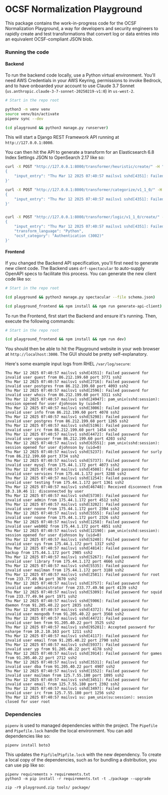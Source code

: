 # OCSF Normalization Playground

This package contains the work-in-progress code for the OCSF Normalization Playground, a way for developers and security engineers to rapidly create and test transformations that convert log or data entries into an equivalent OCSF-compliant JSON blob.

### Running the code

#### Backend
To run the backend code locally, use a Python virtual environment.  You'll need AWS Credentials in your AWS Keyring, permissions to invoke Bedrock, and to have onboarded your account to use Claude 3.7 Sonnet (`us.anthropic.claude-3-7-sonnet-20250219-v1:0`) in `us-west-2`.

```bash
# Start in the repo root

python3 -m venv venv
source venv/bin/activate
pipenv sync --dev

(cd playground && python3 manage.py runserver)
```

This will start a Django REST Framework API running at `http://127.0.0.1:8000`.

You can then hit the API to generate a transform for an Elasticsearch 6.8 Index Settings JSON to OpenSearch 2.17 like so:

```bash
curl -X POST "http://127.0.0.1:8000/transformer/heuristic/create/" -H "Content-Type: application/json" -d '
{
    "input_entry": "Thu Mar 12 2025 07:40:57 mailsv1 sshd[4351]: Failed password for invalid user guest from 86.212.199.60 port 3771 ssh2"
}'

curl -X POST "http://127.0.0.1:8000/transformer/categorize/v1_1_0/" -H "Content-Type: application/json" -d '
{
    "input_entry": "Thu Mar 12 2025 07:40:57 mailsv1 sshd[4351]: Failed password for invalid user guest from 86.212.199.60 port 3771 ssh2"
}'


curl -X POST "http://127.0.0.1:8000/transformer/logic/v1_1_0/create/" -H "Content-Type: application/json" -d '
{
    "input_entry": "Thu Mar 12 2025 07:40:57 mailsv1 sshd[4351]: Failed password for invalid user guest from 86.212.199.60 port 3771 ssh2",
    "transform_language": "Python",
    "ocsf_category": "Authentication (3002)"
}'
```

#### Frontend

If you changed the Backend API specification, you'll first need to generate new client code.  The Backend uses `drf-spectacular` to auto-supply OpenAPI specs to facilitate this process.  You can generate the new client code like so:

```bash
# Start in the repo root

(cd playground && python3 manage.py spectacular --file schema.json)

(cd playground_frontend && npm install && npm run generate-api-client)
```

To run the Frontend, first start the Backend and ensure it's running.  Then, execute the following commands:

```bash
# Start in the repo root

(cd playground_frontend && npm install && npm run dev)
```

You should then be able to hit the Playground website in your web browser at `http://localhost:3000`.  The GUI should be pretty self-explanatory.

Here's some example input logs from RHEL `/var/log/secure`:
```
Thu Mar 12 2025 07:40:57 mailsv1 sshd[4351]: Failed password for invalid user guest from 86.212.199.60 port 3771 ssh2
Thu Mar 12 2025 07:40:57 mailsv1 sshd[2716]: Failed password for invalid user postgres from 86.212.199.60 port 4093 ssh2
Thu Mar 12 2025 07:40:57 mailsv1 sshd[2596]: Failed password for invalid user whois from 86.212.199.60 port 3311 ssh2
Thu Mar 12 2025 07:40:57 mailsv1 sshd[24947]: pam_unix(sshd:session): session opened for user djohnson by (uid=0)
Thu Mar 12 2025 07:40:57 mailsv1 sshd[3006]: Failed password for invalid user info from 86.212.199.60 port 4078 ssh2
Thu Mar 12 2025 07:40:57 mailsv1 sshd[5298]: Failed password for invalid user postgres from 86.212.199.60 port 1265 ssh2
Thu Mar 12 2025 07:40:57 mailsv1 sshd[5196]: Failed password for invalid user irc from 86.212.199.60 port 1454 ssh2
Thu Mar 12 2025 07:40:57 mailsv1 sshd[4472]: Failed password for invalid user vpxuser from 86.212.199.60 port 4203 ssh2
Thu Mar 12 2025 07:40:57 mailsv1 sshd[63551]: pam_unix(sshd:session): session opened for user djohnson by (uid=0)
Thu Mar 12 2025 07:40:57 mailsv1 sshd[5237]: Failed password for surly from 86.212.199.60 port 3734 ssh2
Thu Mar 12 2025 07:40:57 mailsv1 sshd[5737]: Failed password for invalid user mysql from 175.44.1.172 port 4073 ssh2
Thu Mar 12 2025 07:40:57 mailsv1 sshd[4508]: Failed password for invalid user services from 175.44.1.172 port 3288 ssh2
Thu Mar 12 2025 07:40:57 mailsv1 sshd[1254]: Failed password for invalid user testing from 175.44.1.172 port 1361 ssh2
Thu Mar 12 2025 07:40:57 mailsv1 sshd[46748]: Received disconnect from 10.3.10.46 11: disconnected by user
Thu Mar 12 2025 07:40:57 mailsv1 sshd[5730]: Failed password for invalid user admin from 175.44.1.172 port 4512 ssh2
Thu Mar 12 2025 07:40:57 mailsv1 sshd[3202]: Failed password for invalid user noone from 175.44.1.172 port 2394 ssh2
Thu Mar 12 2025 07:40:57 mailsv1 sshd[5555]: Failed password for invalid user noone from 175.44.1.172 port 2326 ssh2
Thu Mar 12 2025 07:40:57 mailsv1 sshd[1258]: Failed password for invalid user web002 from 175.44.1.172 port 4851 ssh2
Thu Mar 12 2025 07:40:57 mailsv1 sshd[12190]: pam_unix(sshd:session): session opened for user djohnson by (uid=0)
Thu Mar 12 2025 07:40:57 mailsv1 sshd[5240]: Failed password for invalid user sys from 175.44.1.172 port 1317 ssh2
Thu Mar 12 2025 07:40:57 mailsv1 sshd[4814]: Failed password for backup from 175.44.1.172 port 2985 ssh2
Thu Mar 12 2025 07:40:57 mailsv1 sshd[5267]: Failed password for invalid user library from 175.44.1.172 port 4666 ssh2
Thu Mar 12 2025 07:40:57 mailsv1 sshd[5535]: Failed password for invalid user mailman from 175.44.1.172 port 3188 ssh2
Thu Mar 12 2025 07:40:57 mailsv1 sshd[2581]: Failed password for root from 233.77.49.94 port 3670 ssh2
Thu Mar 12 2025 07:40:57 mailsv1 sshd[3757]: Failed password for invalid user administrator from 233.77.49.94 port 4139 ssh2
Thu Mar 12 2025 07:40:57 mailsv1 sshd[5309]: Failed password for squid from 233.77.49.94 port 1971 ssh2
Thu Mar 12 2025 07:40:57 mailsv1 sshd[5906]: Failed password for daemon from 91.205.40.22 port 2835 ssh2
Thu Mar 12 2025 07:40:57 mailsv1 sshd[4372]: Failed password for invalid user mongodb from 91.205.40.22 port 3568 ssh2
Thu Mar 12 2025 07:40:57 mailsv1 sshd[4472]: Failed password for invalid user ben from 91.205.40.22 port 3525 ssh2
Thu Mar 12 2025 07:40:57 mailsv1 sshd[95201]: Accepted password for nsharpe from 10.2.10.163 port 1211 ssh2
Thu Mar 12 2025 07:40:57 mailsv1 sshd[4117]: Failed password for invalid user email from 91.205.40.22 port 2790 ssh2
Thu Mar 12 2025 07:40:57 mailsv1 sshd[5937]: Failed password for invalid user yp from 91.205.40.22 port 4178 ssh2
Thu Mar 12 2025 07:40:57 mailsv1 sshd[3914]: Failed password for games from 91.205.40.22 port 2712 ssh2
Thu Mar 12 2025 07:40:57 mailsv1 sshd[3531]: Failed password for invalid user dba from 91.205.40.22 port 4907 ssh2
Thu Mar 12 2025 07:40:57 mailsv1 sshd[1552]: Failed password for invalid user mailman from 125.7.55.180 port 1095 ssh2
Thu Mar 12 2025 07:40:57 mailsv1 sshd[3451]: Failed password for invalid user email from 125.7.55.180 port 2392 ssh2
Thu Mar 12 2025 07:40:57 mailsv1 sshd[3497]: Failed password for invalid user irc from 125.7.55.180 port 1256 ssh2
Thu Mar 12 2025 07:40:57 mailsv1 su: pam_unix(su:session): session closed for user root
```


### Dependencies
`pipenv` is used to managed dependencies within the project.  The `Pipefile` and `Pipefile.lock` handle the local environment.  You can add dependencies like so:

```
pipenv install boto3
```

This updates the `Pipfile`/`Pipfile.lock` with the new dependency.  To create a local copy of the dependencies, such as for bundling a distribution, you can use pip like so:

```
pipenv requirements > requirements.txt
python3 -m pip install -r requirements.txt -t ./package --upgrade

zip -r9 playground.zip tools/ package/
```